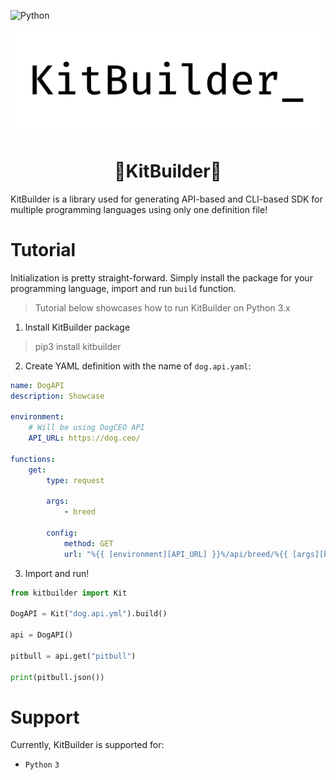 ![Python](https://img.shields.io/badge/python-3670A0?style=for-the-badge&logo=python&logoColor=ffdd54)

![KitBuilder](assets/header.png)

<div align="center">

# 🔧KitBuilder🔧

</div>

 KitBuilder is a library used for generating API-based and CLI-based SDK for multiple programming languages using only one definition file!

# Tutorial

Initialization is pretty straight-forward. Simply install the package for your programming language, import and run `build` function.

> Tutorial below showcases how to run KitBuilder on Python 3.x

1. Install KitBuilder package

> pip3 install kitbuilder

2. Create YAML definition with the name of `dog.api.yaml`:

```yaml
name: DogAPI
description: Showcase

environment:
    # Will be using DogCEO API
    API_URL: https://dog.ceo/

functions:
    get:
        type: request

        args:
            - breed

        config:
            method: GET
            url: "%{{ [environment][API_URL] }}%/api/breed/%{{ [args][breed] }}%/images/random"
```

3. Import and run!

```python
from kitbuilder import Kit

DogAPI = Kit("dog.api.yml").build()

api = DogAPI()

pitbull = api.get("pitbull")

print(pitbull.json())
```

# Support

Currently, KitBuilder is supported for:

* `Python` `3`

